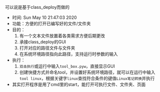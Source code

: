 可以说是基于class_deploy而做的

* 时间: Sun May 10 21:47:03 2020
* 功能：方便的打开已编写好的文件/文件夹
* 目的：
    1. 有一个文本文件放置着各类需求方便后期更改
    2. 承接class_deploy的GUI
    3. 打开对应的路径文件与文件夹
    4. 在系统环境路径指向此路径，支持运行时参数的输入
* 执行：
	1. `双击执行`或运行中输入`tool_box.pyw`，直接显示GUI
	2. 创建快捷方式并命名tool，并设置好系统环境路径，就可以在运行中输入`tool linux`，根据关键字`linux`查找符合条件的键值`Linux笔记转换`并执行
* 其实打开程序是用了cmd里的start，能打开可执行文件、文件夹、页面

